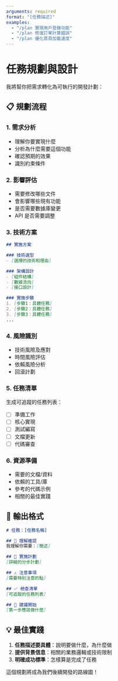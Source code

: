 ```yaml
---
arguments: required
format: "[任務描述]"
examples:
  - "/plan 實現用戶登錄功能"
  - "/plan 修復訂單計算錯誤"
  - "/plan 優化首頁加載速度"
---
```


# 任務規劃與設計

我將幫你把需求轉化為可執行的開發計劃：

## 📋 規劃流程

### 1. 需求分析
- 理解你要實現什麼
- 分析為什麼需要這個功能
- 確認預期的效果
- 識別約束條件

### 2. 影響評估
- 需要修改哪些文件
- 會影響哪些現有功能
- 是否需要數據庫變更
- API 是否需要調整

### 3. 技術方案
```markdown
## 實施方案

### 技術選型
- [選擇的技術和理由]

### 架構設計
- [組件結構]
- [數據流向]
- [接口設計]

### 實施步驟
1. [步驟1：具體任務]
2. [步驟2：具體任務]
3. [步驟3：具體任務]
...
```

### 4. 風險識別
- 技術風險及應對
- 時間風險評估
- 依賴風險分析
- 回滾計劃

### 5. 任務清單
生成可追蹤的任務列表：
- [ ] 準備工作
- [ ] 核心實現
- [ ] 測試編寫
- [ ] 文檔更新
- [ ] 代碼審查

### 6. 資源準備
- 需要的文檔/資料
- 依賴的工具/庫
- 參考的代碼示例
- 相關的最佳實踐

## 🎯 輸出格式

```markdown
# 任務：[任務名稱]

## 📍 理解確認
我理解你需要：[簡述]

## 🎯 實施計劃
[詳細的分步計劃]

## ⚠️ 注意事項
[需要特別注意的點]

## ✅ 檢查清單
[可追蹤的任務列表]

## 🚀 建議開始
[第一步應該做什麼]
```

## 💡 最佳實踐

1. **任務描述要具體**：說明要做什麼，為什麼做
2. **提供背景信息**：相關的業務邏輯或技術限制
3. **明確成功標準**：怎樣算是完成了任務

這個規劃將成為我們後續開發的路線圖！